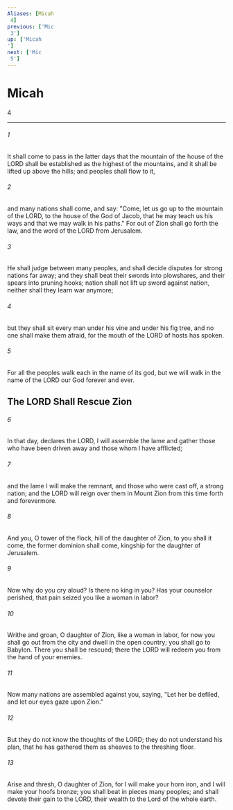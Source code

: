 ```yaml
---
Aliases: [Micah 4]
previous: ['Mic 3']
up: ['Micah']
next: ['Mic 5']
---
```

# Micah 4

***
 

###### 1 
It shall come to pass in the latter days  that the mountain of the house of the LORD  shall be established as the highest of the mountains,  and it shall be lifted up above the hills;  and peoples shall flow to it,   

###### 2 
and many nations shall come, and say:  "Come, let us go up to the mountain of the LORD,  to the house of the God of Jacob,  that he may teach us his ways  and that we may walk in his paths."  For out of Zion shall go forth the law,  and the word of the LORD from Jerusalem.   

###### 3 
He shall judge between many peoples,  and shall decide disputes for strong nations far away;  and they shall beat their swords into plowshares,  and their spears into pruning hooks;  nation shall not lift up sword against nation,  neither shall they learn war anymore;   

###### 4 
but they shall sit every man under his vine and under his fig tree,  and no one shall make them afraid,  for the mouth of the LORD of hosts has spoken.   

###### 5 
For all the peoples walk  each in the name of its god,  but we will walk in the name of the LORD our God  forever and ever.  ## The LORD Shall Rescue Zion  

###### 6 
In that day, declares the LORD,  I will assemble the lame  and gather those who have been driven away  and those whom I have afflicted;   

###### 7 
and the lame I will make the remnant,  and those who were cast off, a strong nation;  and the LORD will reign over them in Mount Zion  from this time forth and forevermore.  

###### 8 
And you, O tower of the flock,  hill of the daughter of Zion,  to you shall it come,  the former dominion shall come,  kingship for the daughter of Jerusalem.  

###### 9 
Now why do you cry aloud?  Is there no king in you?  Has your counselor perished,  that pain seized you like a woman in labor?   

###### 10 
Writhe and groan, O daughter of Zion,  like a woman in labor,  for now you shall go out from the city  and dwell in the open country;  you shall go to Babylon.  There you shall be rescued;  there the LORD will redeem you  from the hand of your enemies.  

###### 11 
Now many nations  are assembled against you,  saying, "Let her be defiled,  and let our eyes gaze upon Zion."   

###### 12 
But they do not know  the thoughts of the LORD;  they do not understand his plan,  that he has gathered them as sheaves to the threshing floor.   

###### 13 
Arise and thresh,  O daughter of Zion,  for I will make your horn iron,  and I will make your hoofs bronze;  you shall beat in pieces many peoples;  and shall devote their gain to the LORD,  their wealth to the Lord of the whole earth.
